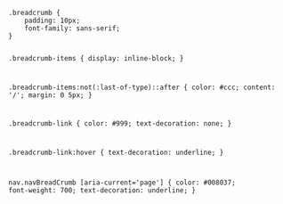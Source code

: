 <Code language='css'>
.breadcrumb {
    padding: 10px;
    font-family: sans-serif;
}

.breadcrumb-items {
    display: inline-block;
}

.breadcrumb-items:not(:last-of-type)::after {
    color: #ccc;
    content: '/';
    margin: 0 5px;
}

.breadcrumb-link {
    color: #999;
    text-decoration: none;
}

.breadcrumb-link:hover {
    text-decoration: underline;
}

nav.navBreadCrumb [aria-current='page'] {
    color: #008037;
    font-weight: 700;
    text-decoration: underline;
}
</Code>
